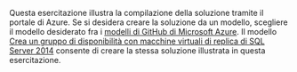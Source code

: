Questa esercitazione illustra la compilazione della soluzione tramite il portale di Azure. Se si desidera creare la soluzione da un modello, scegliere il modello desiderato fra i [modelli di GitHub di Microsoft Azure](http://github.com/Azure/azure-quickstart-templates). Il modello [Crea un gruppo di disponibilità con macchine virtuali di replica di SQL Server 2014](http://github.com/Azure/azure-quickstart-templates/tree/master/sqlvm-alwayson-cluster) consente di creare la stessa soluzione illustrata in questa esercitazione. 



<!--HONumber=Nov16_HO3-->


